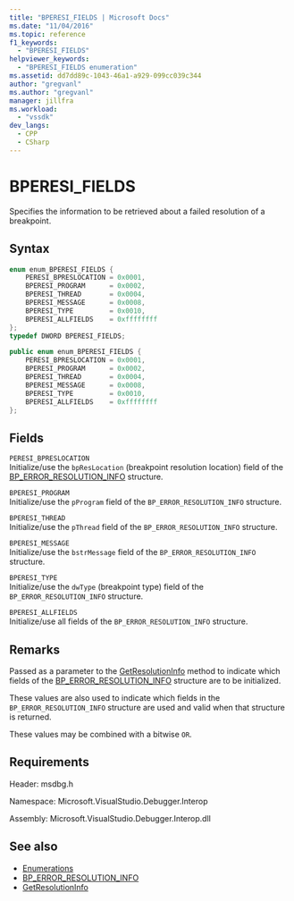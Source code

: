 ```yaml
---
title: "BPERESI_FIELDS | Microsoft Docs"
ms.date: "11/04/2016"
ms.topic: reference
f1_keywords:
  - "BPERESI_FIELDS"
helpviewer_keywords:
  - "BPERESI_FIELDS enumeration"
ms.assetid: dd7dd89c-1043-46a1-a929-099cc039c344
author: "gregvanl"
ms.author: "gregvanl"
manager: jillfra
ms.workload:
  - "vssdk"
dev_langs:
  - CPP
  - CSharp
---
```

# BPERESI_FIELDS
Specifies the information to be retrieved about a failed resolution of a breakpoint.

## Syntax

```cpp
enum enum_BPERESI_FIELDS {
    PERESI_BPRESLOCATION = 0x0001,
    BPERESI_PROGRAM      = 0x0002,
    BPERESI_THREAD       = 0x0004,
    BPERESI_MESSAGE      = 0x0008,
    BPERESI_TYPE         = 0x0010,
    BPERESI_ALLFIELDS    = 0xffffffff
};
typedef DWORD BPERESI_FIELDS;
```

```csharp
public enum enum_BPERESI_FIELDS {
    PERESI_BPRESLOCATION = 0x0001,
    BPERESI_PROGRAM      = 0x0002,
    BPERESI_THREAD       = 0x0004,
    BPERESI_MESSAGE      = 0x0008,
    BPERESI_TYPE         = 0x0010,
    BPERESI_ALLFIELDS    = 0xffffffff
};
```

## Fields
`PERESI_BPRESLOCATION`\
Initialize/use the `bpResLocation` (breakpoint resolution location) field of the [BP_ERROR_RESOLUTION_INFO](../../../extensibility/debugger/reference/bp-error-resolution-info.md) structure.

`BPERESI_PROGRAM`\
Initialize/use the `pProgram` field of the `BP_ERROR_RESOLUTION_INFO` structure.

`BPERESI_THREAD`\
Initialize/use the `pThread` field of the `BP_ERROR_RESOLUTION_INFO` structure.

`BPERESI_MESSAGE`\
Initialize/use the `bstrMessage` field of the `BP_ERROR_RESOLUTION_INFO` structure.

`BPERESI_TYPE`\
Initialize/use the `dwType` (breakpoint type) field of the `BP_ERROR_RESOLUTION_INFO` structure.

`BPERESI_ALLFIELDS`\
Initialize/use all fields of the `BP_ERROR_RESOLUTION_INFO` structure.

## Remarks
Passed as a parameter to the [GetResolutionInfo](../../../extensibility/debugger/reference/idebugerrorbreakpointresolution2-getresolutioninfo.md) method to indicate which fields of the [BP_ERROR_RESOLUTION_INFO](../../../extensibility/debugger/reference/bp-error-resolution-info.md) structure are to be initialized.

These values are also used to indicate which fields in the `BP_ERROR_RESOLUTION_INFO` structure are used and valid when that structure is returned.

These values may be combined with a bitwise `OR`.

## Requirements
Header: msdbg.h

Namespace: Microsoft.VisualStudio.Debugger.Interop

Assembly: Microsoft.VisualStudio.Debugger.Interop.dll

## See also
- [Enumerations](../../../extensibility/debugger/reference/enumerations-visual-studio-debugging.md)
- [BP_ERROR_RESOLUTION_INFO](../../../extensibility/debugger/reference/bp-error-resolution-info.md)
- [GetResolutionInfo](../../../extensibility/debugger/reference/idebugerrorbreakpointresolution2-getresolutioninfo.md)
